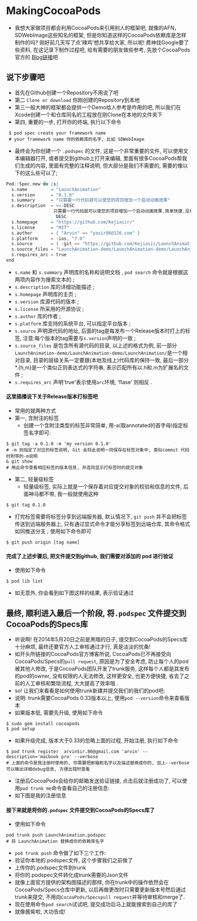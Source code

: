 # MakingCocoaPods
* 我想大家做项目都会利用CocoaPods来引用别人的框架吧, 就像的AFN，SDWebImage这些知名的框架, 但是你知道这样的CocoaPods依赖库是怎样制作的吗? 刚好前几天写了点'辣鸡'想共享给大家, 所以呢! 费神找Google要了些资料, 在这记录下制作过程吧, 给有需要的朋友做些参考, 先放个CocoaPods官方的 [Blog链接](http://blog.cocoapods.org/CocoaPods-Trunk/#transition)吧

## 说下步骤吧
* 首先在Github创建一个Repository不用说了吧
* 第二 `Clone or download` 你刚创建的Repository到本地
* 第三一般大神的框架都会提供一个Demo给人参考是咋用的吧, 所以我们在Xcode创建一个和仓库同名的工程放在刚Clone在本地的文件夹下
* 第四, 重要的一步, 打开你的终端, 执行以下命令

 ```
  $ pod spec create your framework name
  # your framework name 你的依赖库的名字, 比如 SDWebImage
 ```
* 最终会为你创建一个 `.podspec` 的文件, 这是一个非常重要的文件, 可以使用文本编辑器打开, 或者提交到github上打开来编辑, 里面有很多CocoaPods帮我们生成的内容, 里面有完整的注释说明, 但大部分是我们不需要的, 需要的像以下的这么些可以了; 

```Objective-C
Pod::Spec.new do |s| 
  s.name         = "LaunchAnimation" 
  s.version      = "0.1.0" 
  s.summary      = "只需要一行代码就可以使您的项目增加一个启动动画效果"
  s.description  = <<-DESC
                  只需要一行代码就可以使您的项目增加一个启动动画效果,简单快捷,没有任何依赖
                   DESC
  s.homepage     = "https://github.com/Kejiasir/" 
  s.license      = "MIT" 
  s.author       = { "Arvin" => "yasir86@126.com" } 
  s.platform     = :ios, "7.0" 
  s.source       = { :git => "https://github.com/Kejiasir/LaunchAnimation-demo.git", :tag => "0.1.0" }
  s.source_files = "LaunchAnimation-demo/LaunchAnimation-demo/LaunchAnimation/*.{h,m}" 
  s.requires_arc = true 
end

````
* `s.name` 和 `s.summary` 声明库的名称和说明文档 , `pod search` 命令就是根据这两项内容作为搜索文本的 ;
* `s.description` 库的详细功能描述 ;
* `s.homepage` 声明库的主页 ;
* `s.version` 库源代码的版本 ;
* `s.license` 所采用的开源协议 ; 
* `s.author` 库的作者 ;
* `s.platform` 库支持的系统平台, 可以指定平台版本 ;
* `s.source` 声明源代码的地址, 后面的tag是每发布一个Release版本时打上的标签, 注意:每个版本的tag需要与`s.version`声明的一致 ;
* `s.source_files` 是包含所有源代码的目录, 以上述的格式为例, 前一部分`LaunchAnimation-demo/LaunchAnimation-demo/LaunchAnimation/`是一个相对目录, 目录的层级关系一定要跟(本地及线上)代码库的保持一致, 最后一部分*.{h,m}是一个类似正则表达式的字符串, 表示匹配所有以.h和.m为扩展名的文件 ;
* `s.requires_arc` 声明'true'表示使用`arc`环境, 'flase' 则相反 .

#### 这里插播说下关于Release版本打标签吧
* 常用的就两种方式
 * 第一, 含附注的标签
   * 创建一个含附注类型的标签非常简单, 用-a(取annotated的首字母)指定标签名字即可:
```
$ git tag -a 0.1.0 -m 'my version 0.1.0'
# -m 则指定了对应的标签说明, Git 会将此说明一同保存在标签对象中, 类似commit 代码时附带的-m说明
& git show
# 用此命令查看相应标签的版本信息, 并连同显示打标签时的提交对象
```
 * 第二, 轻量级标签
   * 轻量级标签, 实际上就是一个保存着对应提交对象的校验和信息的文件, 后面神马都不带, 我一般就使用这种
```
$ git tag 0.1.0
```
* 打完标签需要将标签分享到远端服务器, 默认情况下, `git push` 并不会把标签传送到远端服务器上, 只有通过显式命令才能分享标签到远端仓库, 其命令格式如同推送分支 ; 使用如下命令即可
```
$ git push origin [tag name]
```
#### 完成了上述步骤后, 把文件提交到github, 我们需要对添加的 pod 进行验证
* 使用如下命令
```
$ pod lib lint 
```
* 如无意外, 你会看到如下图这样的结果, 表示验证通过 
![]()

## 最终, 顺利进入最后一个阶段, 将`.podspec` 文件提交到CocoaPods的Specs库
* 听说啊! 在2014年5月20日之前是黑暗的日子, 提交到CocoaPods的Specs库十分麻烦, 最终还要官方人工审核通过才行, 真是淡淡的忧桑!
* 如开头所链接的CocoaPods官方博客所说, CocoaPods已不再接受向CocoaPods/Specs的`pull request`, 原因是为了安全考虑, 防止每个人的pod被其他人修改, 于是CocoaPods团队开发了trunk服务, 这样每个人都是其发布的pod的owner, 没有权限的人无法修改, 这样更安全, 也更方便快捷, 省去了之前的人工审核和繁琐流程, 大大提高了效率哦 .
* so! 让我们来看看是如何使用trunk新建并提交我们的我们的pod吧:
 * 说明: trunk需要CocoaPods 0.33版本以上, 使用`pod --version`命令来查看版本
 * 如果版本低, 需要先升级, 使用如下命令
 ```
 $ sudo gem install cocoapods
 $ pod setup
 ```
 * 如果升级完成, 版本大于0.33的忽略上面的过程, 开始注册, 执行如下命令
 ```
 $ pod trunk register  arvinSir.86@gmail.com 'arvin' --description='macbook pro' --verbose
 # 上面的命令是我注册时使用的, 你需要把邮箱和名字以及描述替换成你的, 加上--verbose可以输出详细debug信息, 方便出错时查看
 ```
 * 注册后CocoaPods会给你的邮箱发送验证链接, 点击后就注册成功了, 可以使用`pod trunk me`命令查看自己的注册信息:
 * 如下图是我的注册信息
 ![]()

#### 接下来就是将你的`.podspec` 文件提交到CocoaPods的Specs库了
* 使用如下命令
```
pod trunk push LaunchAnimation.podspec
# 将 LaunchAnimation 替换成你的依赖库名字
```
* `pod trunk push` 命令做了如下三个工作:
 * 验证你本地的.podspec文件, 这个步骤我们之前做了
 * 上传你的.podspec文件到trunk
 * 将你的.podspec文件转化成trunk需要的Json文件 
* 就像上面官方提供的架构图描述的那样, 你在trunk中的操作依然会在CocoaPods/Specs仓库中更新, 以后再做更改时只需要更新版本号然后通过trunk来提交, 不用向`CocoaPods/Specspull request`并等待审核和merge了.
* 现在使用命令`pod search`试试吧, 提交成功后马上就能搜索到自己的库了
* 就像酱紫啦, 大功告成! 
![]()

